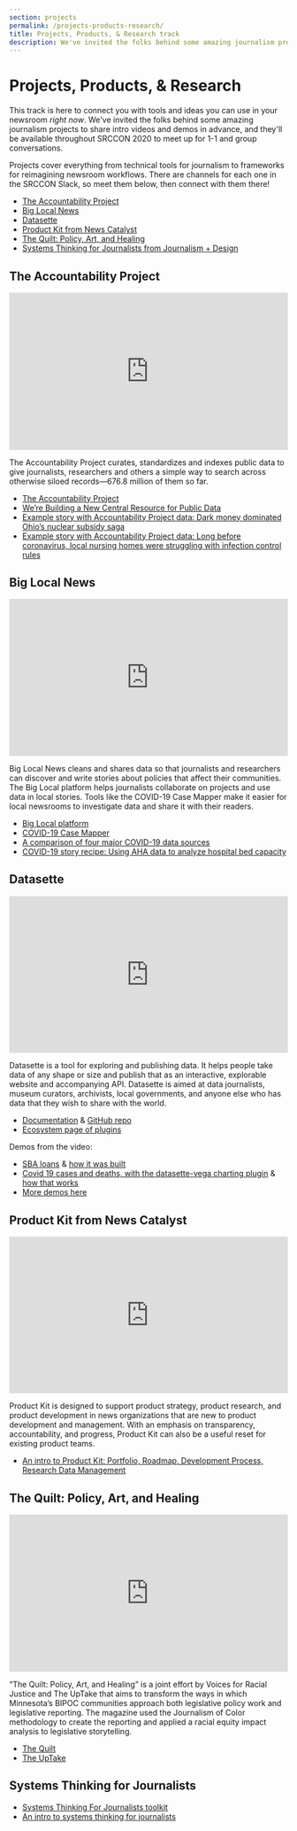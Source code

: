 ```yaml
---
section: projects
permalink: /projects-products-research/
title: Projects, Products, & Research track
description: We've invited the folks behind some amazing journalism projects to share intro videos and demos in advance, and they'll be available throughout SRCCON 2020 to meet up for 1-1 and group conversations.
---
```


# Projects, Products, & Research

This track is here to connect you with tools and ideas you can use in your newsroom _right now_. We've invited the folks behind some amazing journalism projects to share intro videos and demos in advance, and they'll be available throughout SRCCON 2020 to meet up for 1-1 and group conversations.

Projects cover everything from technical tools for journalism to frameworks for reimagining newsroom workflows. There are channels for each one in the SRCCON Slack, so meet them below, then connect with them there!

* [The Accountability Project](#accountability-project)
* [Big Local News](#big-local)
* [Datasette](#datasette)
* [Product Kit from News Catalyst](#product-kit)
* [The Quilt: Policy, Art, and Healing](#the-quilt)
* [Systems Thinking for Journalists from Journalism + Design](#systems-thinking)


<span style="margin-top: 2em;" id="accountability-project"></span>
## The Accountability Project

<style>.embed-container { position: relative; padding-bottom: 56.25%; height: 0; overflow: hidden; max-width: 100%; margin-bottom: 1em; } .embed-container iframe, .embed-container object, .embed-container embed { position: absolute; top: 0; left: 0; width: 100%; height: 100%; }</style><div class='embed-container'><iframe src='https://player.vimeo.com/video/437895473' frameborder='0' webkitAllowFullScreen mozallowfullscreen allowFullScreen></iframe></div>

The Accountability Project curates, standardizes and indexes public data to give journalists, researchers and others a simple way to search across otherwise siloed records—676.8 million of them so far.

* [The Accountability Project](https://publicaccountability.org/)
* [We’re Building a New Central Resource for Public Data](https://source.opennews.org/articles/were-building-new-central-resource-public-data/)
* [Example story with Accountability Project data: Dark money dominated Ohio’s nuclear subsidy saga](https://energynews.us/2020/03/05/midwest/dark-money-dominated-ohios-nuclear-subsidy-saga/)
* [Example story with Accountability Project data: Long before coronavirus, local nursing homes were struggling with infection control rules](http://www.montereycountyweekly.com/news/local_news/long-before-coronavirus-local-nursing-homes-were-struggling-with-infection-control-rules/article_6e19cd74-6ee0-11ea-ae32-f3dab247856f.html)


<span id="big-local"></span>
## Big Local News

<style>.embed-container { position: relative; padding-bottom: 56.25%; height: 0; overflow: hidden; max-width: 100%; margin-bottom: 1em; } .embed-container iframe, .embed-container object, .embed-container embed { position: absolute; top: 0; left: 0; width: 100%; height: 100%; }</style><div class='embed-container'><iframe src='https://player.vimeo.com/video/437015752' frameborder='0' webkitAllowFullScreen mozallowfullscreen allowFullScreen></iframe></div>

Big Local News cleans and shares data so that journalists and researchers can discover and write stories about policies that affect their communities. The Big Local platform helps journalists collaborate on projects and use data in local stories. Tools like the COVID-19 Case Mapper make it easier for local newsrooms to investigate data and share it with their readers.

* [Big Local platform](https://biglocalnews.org/)
* [COVID-19 Case Mapper](https://covid19.biglocalnews.org/county-maps/index.html#/)
* [A comparison of four major COVID-19 data sources](https://source.opennews.org/articles/comparison-four-major-covid-19-data-sources/)
* [COVID-19 story recipe: Using AHA data to analyze hospital bed capacity](https://source.opennews.org/articles/covid-19-story-recipe-aha-data-beds/)


<span id="datasette"></span>
## Datasette

<style>.embed-container { position: relative; padding-bottom: 56.25%; height: 0; overflow: hidden; max-width: 100%; margin-bottom: 1em; } .embed-container iframe, .embed-container object, .embed-container embed { position: absolute; top: 0; left: 0; width: 100%; height: 100%; }</style><div class='embed-container'><iframe src='https://player.vimeo.com/video/436903714' frameborder='0' webkitAllowFullScreen mozallowfullscreen allowFullScreen></iframe></div>

Datasette is a tool for exploring and publishing data. It helps people take data of any shape or size and publish that as an interactive, explorable website and accompanying API. Datasette is aimed at data journalists, museum curators, archivists, local governments, and anyone else who has data that they wish to share with the world.

* [Documentation](https://datasette.readthedocs.io/) & [GitHub repo](https://github.com/simonw/datasette)
* [Ecosystem page of plugins](https://datasette.readthedocs.io/en/stable/ecosystem.html)

Demos from the video:

* [SBA loans](https://sba-loans-covid-19.datasettes.com/) & [how it was built](https://github.com/simonw/sba-loans-covid-19-datasette)
* [Covid 19 cases and deaths, with the datasette-vega charting plugin](https://covid-19.datasettes.com/) & [how that works](https://github.com/simonw/covid-19-datasette)
* [More demos here](https://github.com/simonw/datasette/wiki/Datasettes)


<span id="product-kit"></span>
## Product Kit from News Catalyst

<style>.embed-container { position: relative; padding-bottom: 56.25%; height: 0; overflow: hidden; max-width: 100%; margin-bottom: 1em; } .embed-container iframe, .embed-container object, .embed-container embed { position: absolute; top: 0; left: 0; width: 100%; height: 100%; }</style><div class='embed-container'><iframe src='https://player.vimeo.com/video/437322592' frameborder='0' webkitAllowFullScreen mozallowfullscreen allowFullScreen></iframe></div>

Product Kit is designed to support product strategy, product research, and product development in news organizations that are new to product development and management. With an emphasis on transparency, accountability, and progress, Product Kit can also be a useful reset for existing product teams.

* [An intro to Product Kit: Portfolio, Roadmap, Development Process, Research Data Management](https://docs.google.com/document/d/17Bq2SlL9_hfDU2odz6oSM7w775V3QIMW0J9FbBpAa18/edit)


<span id="the-quilt"></span>
## The Quilt: Policy, Art, and Healing

<style>.embed-container { position: relative; padding-bottom: 56.25%; height: 0; overflow: hidden; max-width: 100%; margin-bottom: 1em; } .embed-container iframe, .embed-container object, .embed-container embed { position: absolute; top: 0; left: 0; width: 100%; height: 100%; }</style><div class='embed-container'><iframe src='https://player.vimeo.com/video/437322792' frameborder='0' webkitAllowFullScreen mozallowfullscreen allowFullScreen></iframe></div>

“The Quilt: Policy, Art, and Healing” is a joint effort by Voices for Racial Justice and The UpTake that aims to transform the ways in which Minnesota’s BIPOC communities approach both legislative policy work and legislative reporting. The magazine used the Journalism of Color methodology to create the reporting and applied a racial equity impact analysis to legislative storytelling. 

* [The Quilt](https://thequiltmagazine.com/)
* [The UpTake](http://theuptake.org/)


<span id="systems-thinking"></span>
## Systems Thinking for Journalists

* [Systems Thinking For Journalists toolkit](https://www.systems.journalismdesign.com/)
* [An intro to systems thinking for journalists](https://www.systems.journalismdesign.com/a-basic-introduction)



